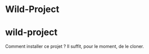# Wild-Project

# wild-project

Comment installer ce projet ?
Il suffit, pour le moment, de le cloner.
